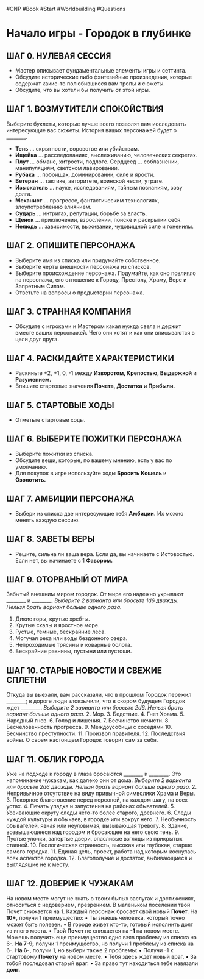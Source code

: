 #CNP #Book #Start #Worldbuilding #Questions 

# Начало игры - Городок в глубинке

## ШАГ 0. НУЛЕВАЯ СЕССИЯ 
- Мастер описывает фундаментальные элементы игры и сеттинга. 
- Обсудите исторические либо фэнтезийные произведения, которые содержат какие-то полюбившиеся вам тропы и сюжеты. 
- Обсудите, что вы хотели бы получить от этой игры. 
## ШАГ 1. ВОЗМУТИТЕЛИ СПОКОЙСТВИЯ 
Выберите буклеты, которые лучше всего позволят вам исследовать интересующие вас сюжеты. История ваших персонажей будет о \_\_\_\_\_\_\_\_. 
- **Тень** … скрытности, воровстве или убийствам. 
- **Ищейка** … расследованиях, выслеживанию, человеческих секретах. 
- **Плут** … обмане, хитрости, подлоге. Сердцеед … соблазнении, манипуляциям, светском лавировании. 
- **Рубака** … побоищах, доминировании, силе и ярости. 
- **Ветеран** … тактике, авторитете, воинской чести, утрате. 
- **Изыскатель** … науке, исследованиям, тайным познаниям, зову долга. 
- **Механист** … прогрессе, фантастическим технологиях, злоупотреблению влиянием. 
- **Сударь** … интригах, репутации, борьбе за власть. 
- **Щенок** … приключении, взрослении, поиске и раскрытии себя. 
- **Нелюдь** … зависимости, выживании, чудовищной силе и гонениям.

## ШАГ 2. ОПИШИТЕ ПЕРСОНАЖА 
- Выберите имя из списка или придумайте собственное. 
- Выберите черты внешности персонажа из списков. 
- Выберите происхождение персонажа. Подумайте, как оно повлияло на персонажа, его отношение к Городу, Престолу, Храму, Вере и Запретным Силам. 
- Ответьте на вопросы о предыстории персонажа. 
## ШАГ 3. СТРАННАЯ КОМПАНИЯ 
- Обсудите с игроками и Мастером какая нужда свела и держит вместе ваших персонажей. Чего они хотят и как они вписываются в цели друг друга. 
## ШАГ 4. РАСКИДАЙТЕ ХАРАКТЕРИСТИКИ 
- Раскиньте +2, +1, 0, -1 между **Изворотом, Крепостью, Выдержкой** и **Разумением.** 
- Впишите стартовые значения **Почета, Достатка** и **Прибыли.** 

## ШАГ 5. СТАРТОВЫЕ ХОДЫ 
- Отметьте стартовые ходы. 

## ШАГ 6. ВЫБЕРИТЕ ПОЖИТКИ ПЕРСОНАЖА 
- Выберите пожитки из списка. 
- Обсудите вещи, которые, по вашему мнению, есть у вас по умолчанию. 
- Для покупок в игре используйте ходы **Бросить Кошель** и **Озолотить.** 

## ШАГ 7. АМБИЦИИ ПЕРСОНАЖА 
- Выбери из списка две интересующие тебя **Амбиции.** Их можно менять каждую сессию. 
 
## ШАГ 8. ЗАВЕТЫ ВЕРЫ 
- Решите, сильна ли ваша вера. Если да, вы начинаете с Истовостью. Если нет, вы начинаете с 1 **Фавором.** 
## ШАГ 9. ОТОРВАНЫЙ ОТ МИРА 
Забытый внешним миром городок. От мира его надежно укрывают \_\_\_\_\_\_\_\_ и \_\_\_\_\_\_\_\_. 
*Выберите 2 варианта или бросьте 1d6 дважды. Нельзя брать вариант больше одного раза.* 
1. Дикие горы, крутые хребты. 
2. Крутые скалы и яростное море. 
3. Густые, темные, бескрайние леса. 
4. Могучая река или воды бездонного озера. 
5. Непроходимые трясины и коварные болота. 
6. Бескрайние равнины, пустыни или пустоши.

## ШАГ 10. СТАРЫЕ НОВОСТИ И СВЕЖИЕ СПЛЕТНИ
Откуда вы выехали, вам рассказали, что в прошлом Городок пережил \_\_\_\_\_\_\_\_; в дороге люди злоязычили, что в скором будущем Городок ждет \_\_\_\_\_\_\_\_.
*Выберите 2 варианта или бросьте 2d6. Нельзя брать вариант больше одного раза.*
2. Мор.
3. Бедствие.
4. Гнет Храма.
5. Народный гнев.
6. Голод и лишения.
7. Бесчинство нечисти.
8. Бесчеловечность прогресса.
9. Междоусобицы с соседями
10. Бесчинство преступности.
11. Произвол правителя.
12. Последствия войны.
О своем настоящем Городок говорит сам за себя.

## ШАГ 11. ОБЛИК ГОРОДА
Уже на подходе к городу в глаза бросаются \_\_\_\_\_\_\_\_ и \_\_\_\_\_\_\_\_.
Это напоминание чужакам, как далеко они от дома.
*Выберите 2 варианта или бросьте 2d6 дважды. Нельзя брать вариант больше одного раза.*
2. Непривычное отсутствие на виду привычной символики Храма и Веры.
3. Покорное благоговение перед персоной, на каждом шагу, на всех устах.
4. Печать упадка и запустения на районах обывателей.
5. Усеивающие округу следы чего-то более старого, древнего.
6. Следы чуждой культуры и обычаев, в городке или вокруг него.
7. Необычность обывателей, явная или неуловимая, вызывающая тревогу.
8. Здание, возвышающееся над городом и бросающее на него свою тень.
9. Пустые улочки, запертые двери, опасливые взгляды из прикрытых ставней.
10. Геологическая странность, высокая или глубокая, старше самого городка.
11. Единая цель, проект, работа над которым коснулась всех аспектов городка.
12. Благополучие и достаток, выбивающиеся и выглядящие не к месту.

## ШАГ 12. ДОВЕРИЕ К ЧУЖАКАМ
На новом месте могут не знать о твоих былых заслугах и достижениях, относиться с недоверием, презрением. В маленьком поселении твой Почет снижается на 1.
Каждый персонаж бросает свой новый **Почет.**
На **10+,** получи 1 преимущество:
• Ты знаешь человека, который точно может быть полезен.
• В городе живет кто-то, готовый исполнить долг из иного места.
• Твой **Почет** не снижается на **-1** на новом месте.
Можешь получить еще преимущество одно взяв проблему из списка на 6-.
**На 7-9,** получи 1 преимущество, но получи 1 проблему из списка на 6-.
**На 6-,** получи 1, но выбери также 2 проблемы:
• Получи -1 к стартовому **Почету** на новом месте.
• Тебя здесь ждет новый враг.
• За тобой последовал старый враг.
• За право тут находиться тебе навязали **долг.**